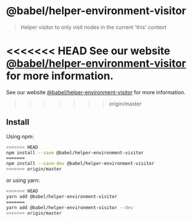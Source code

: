 # @babel/helper-environment-visitor

> Helper visitor to only visit nodes in the current 'this' context

<<<<<<< HEAD
See our website [@babel/helper-environment-visitor](https://babeljs.io/docs/babel-helper-environment-visitor) for more information.
=======
See our website [@babel/helper-environment-visitor](https://babeljs.io/docs/en/babel-helper-environment-visitor) for more information.
>>>>>>> origin/master

## Install

Using npm:

```sh
<<<<<<< HEAD
npm install --save @babel/helper-environment-visitor
=======
npm install --save-dev @babel/helper-environment-visitor
>>>>>>> origin/master
```

or using yarn:

```sh
<<<<<<< HEAD
yarn add @babel/helper-environment-visitor
=======
yarn add @babel/helper-environment-visitor --dev
>>>>>>> origin/master
```
